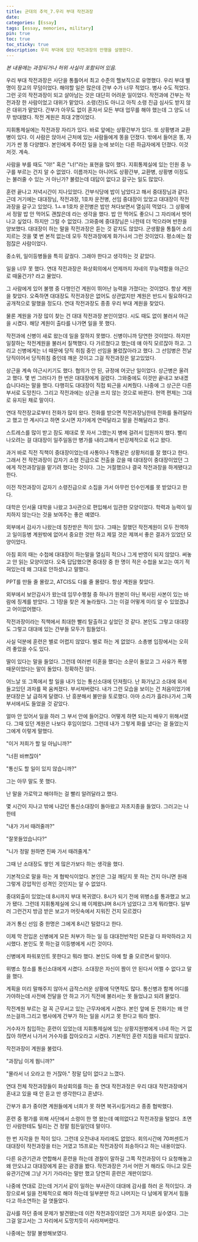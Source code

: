 ```yaml
---
title: 군대의 추억_7.우리 부대 작전과장
date: 
categories: [Essay]
tags: [essay, memories, military]
pin: true
toc: true
toc_sticky: true
description: 우리 부대에 있던 작전과장의 만행을 설명한다.
---
```


_본 내용에는 과장되거나 허위 사실이 포함되어 있음._

우리 부대 작전과장은 사단을 통틀어서 최고 수준의 헬보직으로 유명했다. 우리 부대 별명이 장교의 무덤이었다. 해야할 일은 많은데 간부 수가 너무 적었다. 병사 수도 적었다. 그런 곳의 작전과장이 되고 살아남는 것은 대단히 어려운 일이었다. 작전과에 간부는 작전과장 한 사람이었고 대위가 맡았다. 소령(진)도 아니고 아직 소령 진급 심사도 받지 않은 대위가 맡았다. 간부가 아무도 없이 혼자서 모든 부대 업무를 해야 했는데 그 양도 너무 방대했다. 작전 계원은 최대 2명이었다.

지휘통제실에는 작전과장 자리가 있다. 바로 앞에는 상황간부가 있다. 또 상황병과 교환병이 있다.
이 사람은 앉아서 근처에 있는 사람들에게 똥을 던졌다. 밖에서 들어온 똥, 자기가 싼 똥 다양했다.
본인에게 주어진 일을 눈에 보이는 다른 하급자에게 던졌다. 이것저것. 계속.

사람을 부를 때도 "야!" 혹은 "너!"라는 표현을 많이 했다. 지휘통제실에 있는 인원 중 누구를 부르는 건지 알 수 없었다. 이름까지는 아니어도 상황간부, 교환병, 상황병 이정도는 불러줄 수 있는 거 아닌가? 불렀는데 대답이 없다고 갈구는 일도 많았다.

훈련 끝나고 저녁시간이 지나있었다. 간부식당에 밥이 남았다고 해서 중대장님과 같다. 근데 거기에는 대대장님, 작전과장, 1호차 운전병, 선임 중대장이 있었고 대대장이 작전과장을 갈구고 있었다. 1ㅗㅎ1호차 운전병은 밥만 쳐다보면서 열심히 먹었다. 그 상황에서 정말 밥 안 먹어도 괜찮은데 라는 생각을 했다. 밥 안 먹어도 좋으니 그 자리에서 벗어나고 싶었다. 하지만 그럴 수 없었다. 그와중에 중대장님은 나한테 더 먹으라며 반찬을 양보했다. 대대장이 하는 말을 작전과장은 듣는 것 같지도 않았다. 군생활을 통틀어 소리지르는 것을 몇 번 본적 없는데 모두 작전과장에게 화가나서 그런 것이었다. 평소에는 참 점잖은 사람이었다.

중소위, 일이등병들을 특히 갈궜다. 그래야 한다고 생각하는 것 같았다.

일을 너무 못 했다. 연대 작전과장은 화상회의에서 언제까지 자네의 무능력함을 야근으로 때울건가? 라고 물었다.

그 사람에게 있어 불행 중 다행인건 계원이 뛰어난 능력을 가졌다는 것이었다. 항상 계원을 찾았다. 오죽하면 대대장도 작전과장은 없어도 상관없지만 계원은 반드시 필요하다고 공개적으로 말했을 정도다. 연대 작전과장도 종종 우리 부대 계원을 찾았다.

물론 계원을 가장 많이 찾는 건 대대 작전과장 본인이었다. 시도 때도 없이 불러서 야근을 시켰다. 해당 계원이 출타를 나가면 일을 못 했다.

작전과에 신병이 새로 왔는데 일을 잘하지 못했다. 신병이니까 당연한 것이었다. 하지만 일잘하는 작전계원을 불러서 질책했다. 다 가르쳤다고 했는데 얘 아직 모르잖아 하고. 그리고 신병에게는 너 때문에 당직 취침 중인 선임을 불렀잖아라고 했다. 그 선임병은 전날 당직이어서 당직취침 중인데 깨운 것이고 그걸 작전과장은 알고있었다.

상근을 계속 야근시키기도 했다. 협의가 안 된, 규정에 어긋난 일이었다. 상근병은 울려고 했다. 몇 번 그러다가 한 번은 대대장에게 걸렸다. 그와중에도 이것만 끝내고 보내겠습니다라는 말을 했다. 다행히도 대대장이 직접 퇴근을 시켜줬다. 나중에 그 상근은 다른 부서로 도망친다. 그리고 작전과에는 상근을 쓰지 않는 것으로 바뀐다. 현역 편제는 그대로 유지된 채로 말이다.

연대 작전장교로부터 전화가 많이 왔다. 전화를 받으면 작전과장님한테 전화를 돌려달라고 했고 안 계시다고 하면 오시면 자기에게 연락달라고 말을 전해달라고 했다.

스트레스를 많이 받고 잠도 제대로 못 자서 그랬는지 병에 걸려서 입원까지 했다. 빨리 나오려는 걸 대대장이 일주일동안 병가를 내라고해서 반강제적으로 쉬고 왔다.

과거 바로 직전 직책이 중대장이었는데 사통이나 작통같은 상황처리를 잘 했다고 한다. 그래서 전 작전과장이 갑자기 소령 진급으로 전출을 갔을 때 대대장이 중대장이었던 그에게 작전과장일을 맡기려 했다는 것이다. 그는 거절했으나 결국 작전과장을 하게됐다고 한다.

이전 작전과장이 갑자기 소령진급으로 소집을 가서 아무런 인수인계를 못 받았다고 한다.

대학은 인서울 대학을 나왔고 3사관으로 편입해서 임관한 모양이었다. 학력과 능력이 일치하지 않는다는 것을 보여주는 좋은 예였다.

외부에서 감사가 나왔는데 칭찬받은 적이 있다. 그때는 잘했던 작전계원이 모두 전역하고 일이등병 계원밖에 없어서 중요한 것만 하고 제낄 것은 제껴서 좋은 결과가 있었던 모양이었다.

아침 회의 때는 수첩에 대대장이 하는말을 열심히 적으나 그게 반영이 되지 않았다. 써놓고 안 읽는 모양이었다. 오죽 답답했으면 중대장 중 한 명이 적은 수첩을 보고는 여기 적혀있는데 왜 그대로 안하셨냐고 말했다.

PPT를 만들 줄 몰랐고, ATCIS도 다룰 줄 몰랐다. 항상 계원을 찾았다.

외부에서 보안감사가 왔는데 임무수행철 중 하나가 원본이 아닌 복사된 사본이 있는 바람에 징계를 받았다. 그 1장을 찾은 게 놀라웠다. 그는 이걸 어떻게 미리 알 수 있었겠냐고 어이없어했다.

작전과장이라는 직책에서 최대한 빨리 탈출하고 싶었던 것 같다. 본인도 그렇고 대대장도 그렇고 대대에 있는 간부들 모두가 힘들었다.

사실 덕분에 훈련은 별로 어렵지 않았다. 별로 하는 게 없었다. 소총병 입장에서는 오히려 좋았을 수도 있다.

딸이 있다는 말을 들었다. 그런데 여러번 이혼을 했다는 소문이 돌았고 그 사유가 폭행 때문이었다는 말이 돌았다. 정확하진 않다.

어느날 또 그쪽에서 할 일을 내가 있는 통신소대에 던져줬다. 난 화가났고 소대에 와서 들고있던 과자를 꽉 움켜졌다. 부서져버렸다. 내가 그런 모습을 보이는 건 처음이었기에 분대장은 날 급하게 달랬다. 난 흥분해서 불만을 토로했다. 아마 소리가 흘러나가서 그쪽 부서에서도 들었을 것 같았다.

얼마 안 있어서 일을 하러 그 부서 안에 들어갔다. 어떻게 하면 되는지 배우기 위해서였다. 그때 있던 계원은 나보다 후임이었다. 그런데 내가 그렇게 화를 냈다는 걸 들었는지 그에게 이렇게 말했다.

"이거 저희가 할 일 아닙니까?"

"너흰 바쁘잖아"

"통신도 할 일이 있지 않습니까?"

그는 아무 말도 못 했다.

난 말을 가로막고 해야하는 걸 빨리 알려달라고 했다.

몇 시간이 지나고 밖에 나갔던 통신소대장이 돌아왔고 자초지종을 들었다. 그러고는 나한테

"내가 가서 때려줄까?"

"잘못들었습니다?"

"니가 정말 원하면 진짜 가서 때려줄게."

그때 난 소대장도 쌓인 게 많은가보다 하는 생각을 했다.

기본적으로 말을 하는 게 협박식이었다. 본인은 그걸 깨닫지 못 하는 건지 아니면 원래 그렇게 강압적인 성격인 것인지는 알 수 없었다.

중대외출이 있었는데 8시까지 부대 복귀였다. 8시가 되기 전에 위병소를 통과했고 보고가 됐다. 그런데 지휘통제실에 오니 왜 이제왔냐며 8시가 넘었다고 크게 뭐라했다. 일부러 그런건지 방금 받은 보고가 머릿속에서 지워진 건지 모르겠다

과거 통신 선임 중 한명은 그에게 8시간 털렸다고 한다.

이제 막 전입온 신병에게 모든 처부가 하는 일 등 대대전반적인 모든걸 다 파악하라고 지시했다. 본인도 못 하는걸 이등병에게 시킨 것이다.

신병에게 파워포인트 못한다고 뭐라 했다. 본인도 아예 할 줄 모르면서 말이다.

위병소 청소를 통신소대에게 시켰다. 소대장은 자신이 짬이 안 된다서 어쩔 수 없다고 말을 했다.

계획을 미리 말해주지 않아서 급작스러운 상황에 닥면적도 많다. 통신병과 함께 어디를 가야하는데 사전에 전달을 안 하고 가기 직전에 불러서는 못 들었냐고 되려 물었다.

작전계원 부르는 걸 꼭 근무서고 있는 근무자에게 시켰다. 본인 앞에 둔 전화기는 왜 안 쓰는걸까.그리고 병사에게 간부가 하는 일을 시키고 못 한다고 뭐라 했다.

거수자가 침입하는 훈련이 있었는데 지휘통제실에 있는 상황지원병에게 너네 하는 거 없잖아 하면서 나가서 거수자를 잡아오라고 시켰다. 기본적인 훈련 지침을 따르지 않았다.

작전과장이 계원을 불렀다.

"과장님 이게 뭡니까?"

"몰라서 너 오라고 한 거잖아." 정말 답이 없다고 느꼈다.

연대 전체 작전과장들이 화상회의를 하는 중 연대 작전과정은 우리 대대 작전과장에거 혼내고 있을 때 안 듣고 딴 생각한다고 혼냈다.

간부가 휴가 중이면 계원들에게 너희가 못 하면 복귀시킬거라고 종종 협박했다.

훈련 중 평가를 위해 사단에서 소령이 한 명 왔는데 예의없다고 작전과장을 털었다. 초면인 사람한테도 털리는 건 정말 힘든일인데 말이다.

한 번 지각을 한 적이 있다. 그런데 오전내내 자리에도 없었다. 회의시간에 70퍼센트가 대대장이 작전과장을 터는 거였고 15프로는 작전과장이 죄송하다고 하는 내용이었다.

다른 유관기관과 연합해서 훈련을 하는데 경찰이 말하길 그쪽 작전과장이 다 요청해놓고 왜 안오냐고 대대장에게 묻는 광경을 봤다. 작전과장은 가서 어떤 거 해라도 아니고 모든 유관기간에 그냥 거기 가라라는 말만 했고 당연히 훈련은 개판이었다.

나중에 연대로 갔는데 거기서 같이 일하는 부사관이 대대에 감사를 하러 온 적이있다. 과장으로써 일을 전체적으로 해야 하는데 일부분만 하고 나머지는 다 남에게 맡겨서 힘들다고 하소연하는 걸 엿들었다.

감사를 하던 중에 문제가 발견됐는데 이전 작전과장이었던 그가 저지른 실수였다. 그는 그걸 알고서는 그 자리에서 도망치듯이 사라져버렸다.

나중에는 정말 불쌍해보였다.
